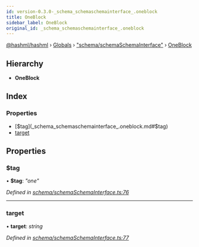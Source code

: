 ```yaml
---
id: version-0.3.0-_schema_schemaschemainterface_.oneblock
title: OneBlock
sidebar_label: OneBlock
original_id: _schema_schemaschemainterface_.oneblock
---
```


[@hashml/hashml](../index.md) › [Globals](../globals.md) › ["schema/schemaSchemaInterface"](../modules/_schema_schemaschemainterface_.md) › [OneBlock](_schema_schemaschemainterface_.oneblock.md)

## Hierarchy

* **OneBlock**

## Index

### Properties

* [$tag](_schema_schemaschemainterface_.oneblock.md#$tag)
* [target](_schema_schemaschemainterface_.oneblock.md#target)

## Properties

###  $tag

• **$tag**: *"one"*

*Defined in [schema/schemaSchemaInterface.ts:76](https://github.com/hashml/hashml/blob/6983021/src/schema/schemaSchemaInterface.ts#L76)*

___

###  target

• **target**: *string*

*Defined in [schema/schemaSchemaInterface.ts:77](https://github.com/hashml/hashml/blob/6983021/src/schema/schemaSchemaInterface.ts#L77)*
